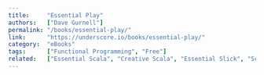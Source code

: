 ```yaml
---
title:     "Essential Play"
authors:   ["Dave Gurnell"]
permalink: "/books/essential-play/"
link:      "https://underscore.io/books/essential-play/"
category:  "eBooks"
tags:      ["Functional Programming", "Free"]
related:   ["Essential Scala", "Creative Scala", "Essential Slick", "Scala with Cats", "The Type Astronaut's Guide to Shapeless"]
---
```

